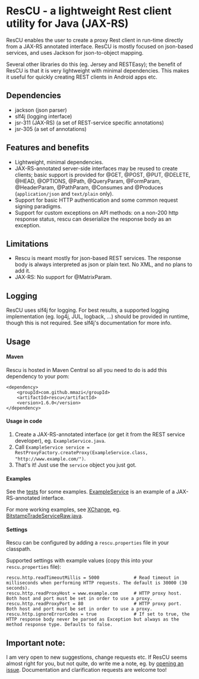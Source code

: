 ResCU - a lightweight Rest client utility for Java (JAX-RS)
========================================================

ResCU enables the user to create a proxy Rest client in run-time directly from a JAX-RS annotated interface.
ResCU is mostly focused on json-based services, and uses Jackson for json-to-object mapping.

Several other libraries do this (eg. Jersey and RESTEasy); the benefit of ResCU is that it is very lightweight with
minimal dependencies. This makes it useful for quickly creating REST clients in Android apps etc.


Dependencies
---------------

- jackson (json parser)
- slf4j (logging interface)
- jsr-311 (JAX-RS) (a set of REST-service specific annotations)
- jsr-305 (a set of annotations)


Features and benefits
---------------

- Lightweight, minimal dependencies.
- JAX-RS-annotated server-side interfaces may be reused to create clients; basic support 
 is provided for @GET, @POST, @PUT, @DELETE, @HEAD, @OPTIONS, @Path, @QueryParam, @FormParam, @HeaderParam, @PathParam,
 @Consumes and @Produces (`application/json` and `text/plain` only).
- Support for basic HTTP authentication and some common request signing paradigms.
- Support for custom exceptions on API methods: on a non-200 http response status, rescu can deserialize the response body as an exception.


Limitations
---------------

- Rescu is meant mostly for json-based REST services. The response body is always interpreted as json or plain text. No XML, and no plans to add it.
- JAX-RS: No support for @MatrixParam.


Logging
---------------

ResCU uses slf4j for logging. For best results, a supported logging implementation (eg. log4j, JUL, logback, ...)
should be provided in runtime, though this is not required. See slf4j's documentation for more info.

Usage
---------------

#### Maven

Rescu is hosted in Maven Central so all you need to do is add this dependency to your pom:

    <dependency>
        <groupId>com.github.mmazi</groupId>
        <artifactId>rescu</artifactId>
        <version>1.6.0</version>
    </dependency>

#### Usage in code

1. Create a JAX-RS-annotated interface (or get it from the REST service developer), eg. `ExampleService.java`.
2. Call `ExampleService service = RestProxyFactory.createProxy(ExampleService.class, "http://www.example.com/")`.
3. That's it! Just use the `service` object you just got.

#### Examples

See the [tests](/src/test) for some examples. [ExampleService](/src/test/java/si/mazi/rescu/ExampleService.java)
is an example of a JAX-RS-annotated interface.

For more working examples, see [XChange](https://github.com/timmolter/XChange), eg. [BitstampTradeServiceRaw.java](https://github.com/timmolter/XChange/blob/develop/xchange-bitstamp/src/main/java/com/xeiam/xchange/bitstamp/service/polling/BitstampTradeServiceRaw.java).

#### Settings

Rescu can be configured by adding a `rescu.properties` file in your classpath.

Supported settings with example values (copy this into your `rescu.properties` file):

    rescu.http.readTimeoutMillis = 5000             # Read timeout in milliseconds when performing HTTP requests. The default is 30000 (30 seconds).
    rescu.http.readProxyHost = www.example.com      # HTTP proxy host. Both host and port must be set in order to use a proxy.
    rescu.http.readProxyPort = 80                   # HTTP proxy port. Both host and port must be set in order to use a proxy.
    rescu.http.ignoreErrorCodes = true              # If set to true, the HTTP response body never be parsed as Exception but always as the method response type. Defaults to false.

Important note:
---------------

I am very open to new suggestions, change requests etc. If ResCU seems almost right for you, but not quite,
do write me a note, eg. by [opening an issue](https://github.com/mmazi/rescu/issues/new). Documentation and
clarification requests are welcome too!
